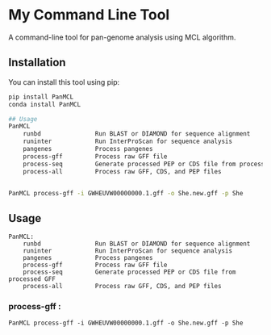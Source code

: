 # My Command Line Tool

A command-line tool for pan-genome analysis using MCL algorithm.

## Installation

You can install this tool using pip:

```bash
pip install PanMCL
conda install PanMCL

## Usage
PanMCL
    runbd               Run BLAST or DIAMOND for sequence alignment
    runinter            Run InterProScan for sequence analysis
    pangenes            Process pangenes
    process-gff         Process raw GFF file
    process-seq         Generate processed PEP or CDS file from processed GFF
    process-all         Process raw GFF, CDS, and PEP files


PanMCL process-gff -i GWHEUVW00000000.1.gff -o She.new.gff -p She

```

## Usage

```
PanMCL:
    runbd               Run BLAST or DIAMOND for sequence alignment
    runinter            Run InterProScan for sequence analysis
    pangenes            Process pangenes
    process-gff         Process raw GFF file
    process-seq         Generate processed PEP or CDS file from processed GFF
    process-all         Process raw GFF, CDS, and PEP files
```

### process-gff :

```
PanMCL process-gff -i GWHEUVW00000000.1.gff -o She.new.gff -p She 
```





